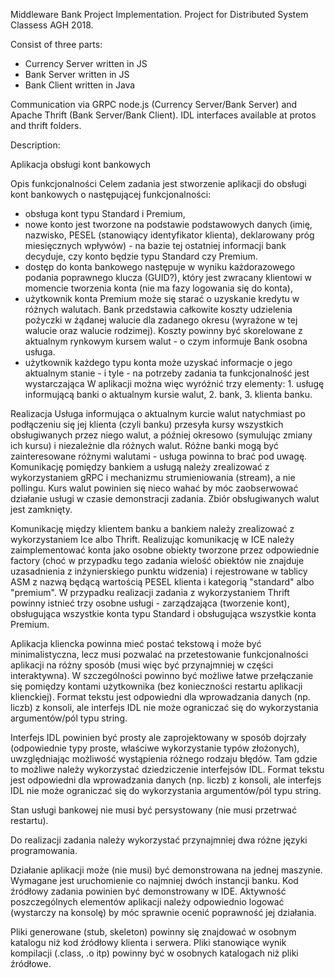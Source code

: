 Middleware Bank Project Implementation. Project for Distributed System Classess AGH 2018.

Consist of three parts:
- Currency Server written in JS
- Bank Server written in JS
- Bank Client written in Java

Communication via GRPC node.js (Currency Server/Bank Server) and Apache Thrift
(Bank Server/Bank Client). IDL interfaces available at protos and thrift folders.


Description:

Aplikacja obsługi kont bankowych

Opis funkcjonalności
Celem zadania jest stworzenie aplikacji do obsługi kont bankowych o następującej funkcjonalności:
- obsługa kont typu Standard i Premium,
- nowe konto jest tworzone na podstawie podstawowych danych (imię, nazwisko, PESEL (stanowiący identyfikator klienta), deklarowany próg miesięcznych wpływów) - na bazie tej ostatniej informacji bank decyduje, czy konto będzie typu Standard czy Premium.
- dostęp do konta bankowego następuje w wyniku każdorazowego podania poprawnego klucza (GUID?), który jest zwracany klientowi w momencie tworzenia konta (nie ma fazy logowania się do konta),
- użytkownik konta Premium może się starać o uzyskanie kredytu  w różnych walutach. Bank  przedstawia całkowite koszty udzielenia pożyczki w żądanej walucie dla zadanego okresu (wyrażone w tej walucie oraz walucie rodzimej). Koszty powinny być skorelowane z aktualnym rynkowym kursem walut - o czym informuje Bank osobna usługa.
- użytkownik każdego typu konta może uzyskać informacje o jego aktualnym stanie - i tyle - na potrzeby zadania ta funkcjonalność jest wystarczająca
W aplikacji można więc wyróżnić trzy elementy: 1. usługę informującą banki o aktualnym kursie walut, 2. bank, 3. klienta banku.

Realizacja
Usługa informująca o aktualnym kurcie walut natychmiast po podłączeniu się jej klienta (czyli banku) przesyła kursy wszystkich obsługiwanych przez niego walut, a później okresowo (symulując zmiany ich kursu) i niezależnie dla różnych walut. Różne banki mogą być zainteresowane różnymi walutami - usługa powinna to brać pod uwagę.  Komunikację pomiędzy bankiem a usługą należy zrealizować z wykorzystaniem gRPC i mechanizmu strumieniowania (stream), a nie pollingu. Kurs walut powinien się nieco wahać by móc zaobserwować działanie usługi w czasie demonstracji zadania. Zbiór obsługiwanych walut jest zamknięty.

Komunikację między klientem banku a bankiem należy zrealizować z wykorzystaniem Ice albo Thrift. Realizując komunikację w ICE należy zaimplementować konta jako osobne obiekty tworzone przez odpowiednie factory (choć w przypadku tego zadania wielość obiektów nie znajduje uzasadnienia z inżynierskiego punktu widzenia) i rejestrowane w tablicy ASM z nazwą będącą wartością PESEL klienta i kategorią "standard" albo "premium". W przypadku realizacji zadania z wykorzystaniem Thrift powinny istnieć trzy osobne usługi - zarządzająca (tworzenie kont), obsługująca wszystkie konta typu Standard i obsługująca wszystkie konta Premium.

Aplikacja kliencka powinna mieć postać tekstową i może być minimalistyczna, lecz musi pozwalać na przetestowanie funkcjonalności aplikacji na różny sposób (musi więc być przynajmniej w części interaktywna). W szczególności powinno być możliwe łatwe przełączanie się pomiędzy kontami użytkownika (bez konieczności restartu aplikacji klienckiej). Format tekstu jest odpowiedni dla wprowadzania danych (np. liczb) z konsoli, ale interfejs IDL nie może ograniczać się do wykorzystania argumentów/pól typu string.

Interfejs IDL powinien być prosty ale zaprojektowany w sposób dojrzały (odpowiednie typy proste, właściwe wykorzystanie typów złożonych), uwzględniając możliwość wystąpienia różnego rodzaju błędów. Tam gdzie to możliwe należy wykorzystać dziedziczenie interfejsów IDL. Format tekstu jest odpowiedni dla wprowadzania danych (np. liczb) z konsoli, ale interfejs IDL nie może ograniczać się do wykorzystania argumentów/pól typu string.

Stan usługi bankowej nie musi być persystowany (nie musi przetrwać restartu).

Do realizacji zadania należy wykorzystać przynajmniej dwa różne języki programowania.

Działanie aplikacji może (nie musi) być demonstrowana na jednej maszynie. Wymagane jest uruchomienie co najmniej dwóch instancji banku. Kod źródłowy zadania powinien być demonstrowany w IDE. Aktywność poszczególnych elementów aplikacji należy odpowiednio logować (wystarczy na konsolę) by móc sprawnie ocenić poprawność jej działania.

Pliki generowane (stub, skeleton) powinny się znajdować w osobnym katalogu niż kod źródłowy klienta i serwera. Pliki stanowiące wynik kompilacji (.class, .o itp) powinny być w osobnych katalogach niż pliki źródłowe.
